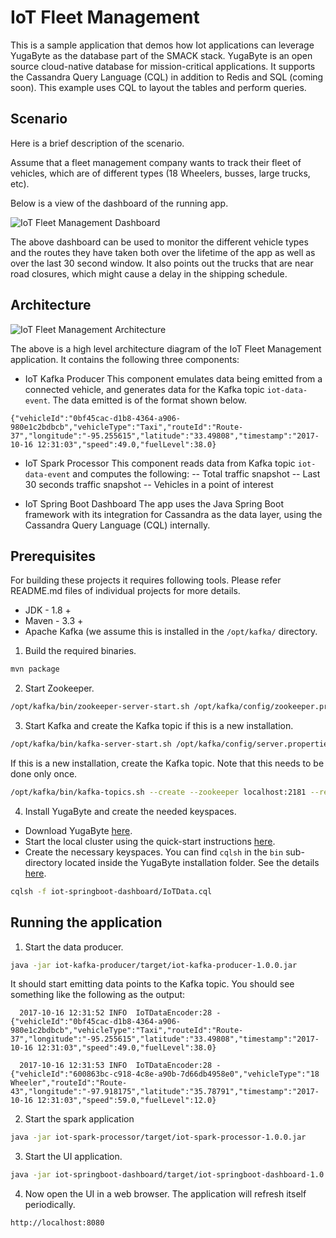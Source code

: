 # IoT Fleet Management

This is a sample application that demos how Iot applications can leverage YugaByte as the database part of the SMACK stack. YugaByte is an open source cloud-native database for mission-critical applications. It supports the Cassandra Query Language (CQL) in addition to Redis and SQL (coming soon). This example uses CQL to layout the tables and perform queries.


## Scenario

Here is a brief description of the scenario.

Assume that a fleet management company wants to track their fleet of vehicles, which are of different types (18 Wheelers, busses, large trucks, etc).

Below is a view of the dashboard of the running app.

![IoT Fleet Management Dashboard](https://github.com/YugaByte/yb-iot-fleet-management/blob/master/yb-iot-fleet-management-screenshot.png)

The above dashboard can be used to monitor the different vehicle types and the routes they have taken both over the lifetime of the app as well as over the last 30 second window. It also points out the trucks that are near road closures, which might cause a delay in the shipping schedule.


## Architecture

![IoT Fleet Management Architecture](https://github.com/YugaByte/yb-iot-fleet-management/blob/master/yb-iot-fleet-mgmt-arch.png)

The above is a high level architecture diagram of the IoT Fleet Management application. It contains the following three components:

- IoT Kafka Producer
This component emulates data being emitted from a connected vehicle, and generates data for the Kafka topic `iot-data-event`. The data emitted is of the format shown below.
```
{"vehicleId":"0bf45cac-d1b8-4364-a906-980e1c2bdbcb","vehicleType":"Taxi","routeId":"Route-37","longitude":"-95.255615","latitude":"33.49808","timestamp":"2017-10-16 12:31:03","speed":49.0,"fuelLevel":38.0}
```

- IoT Spark Processor
This component reads data from Kafka topic `iot-data-event` and computes the following:
-- Total traffic snapshot
-- Last 30 seconds traffic snapshot
-- Vehicles in a point of interest

- IoT Spring Boot Dashboard
The app uses the Java Spring Boot framework with its integration for Cassandra as the data layer, using the Cassandra Query Language (CQL) internally.


## Prerequisites

For building these projects it requires following tools. Please refer README.md files of individual projects for more details.
- JDK - 1.8 +
- Maven - 3.3 +
- Apache Kafka (we assume this is installed in the `/opt/kafka/` directory.

1. Build the required binaries.
```sh
mvn package
```

2. Start Zookeeper.
```sh
/opt/kafka/bin/zookeeper-server-start.sh /opt/kafka/config/zookeeper.properties
```

3. Start Kafka and create the Kafka topic if this is a new installation.
```sh
/opt/kafka/bin/kafka-server-start.sh /opt/kafka/config/server.properties
```

If this is a new installation, create the Kafka topic. Note that this needs to be done only once.
```sh
/opt/kafka/bin/kafka-topics.sh --create --zookeeper localhost:2181 --replication-factor 1 --partitions 1 --topic iot-data-event
```

4. Install YugaByte and create the needed keyspaces.
- Download YugaByte [here](https://www.yugabyte.com/#download).
- Start the local cluster using the quick-start instructions [here](https://docs.yugabyte.com/community-edition/quick-start/).
- Create the necessary keyspaces. You can find `cqlsh` in the `bin` sub-directory located inside the YugaByte installation folder. See the details [here](https://docs.yugabyte.com/community-edition/quick-start/#test-cql-service).
```sh
cqlsh -f iot-springboot-dashboard/IoTData.cql
```

## Running the application

1. Start the data producer.
```sh
java -jar iot-kafka-producer/target/iot-kafka-producer-1.0.0.jar
```

It should start emitting data points to the Kafka topic. You should see something like the following as the output:
```
  2017-10-16 12:31:52 INFO  IoTDataEncoder:28 - {"vehicleId":"0bf45cac-d1b8-4364-a906-980e1c2bdbcb","vehicleType":"Taxi","routeId":"Route-37","longitude":"-95.255615","latitude":"33.49808","timestamp":"2017-10-16 12:31:03","speed":49.0,"fuelLevel":38.0}

  2017-10-16 12:31:53 INFO  IoTDataEncoder:28 - {"vehicleId":"600863bc-c918-4c8e-a90b-7d66db4958e0","vehicleType":"18 Wheeler","routeId":"Route-43","longitude":"-97.918175","latitude":"35.78791","timestamp":"2017-10-16 12:31:03","speed":59.0,"fuelLevel":12.0}
```

2. Start the spark application
```sh
java -jar iot-spark-processor/target/iot-spark-processor-1.0.0.jar
```

3. Start the UI application.
```sh
java -jar iot-springboot-dashboard/target/iot-springboot-dashboard-1.0.0.jar
```

4. Now open the UI in a web browser. The application will refresh itself periodically.
```
http://localhost:8080
```
